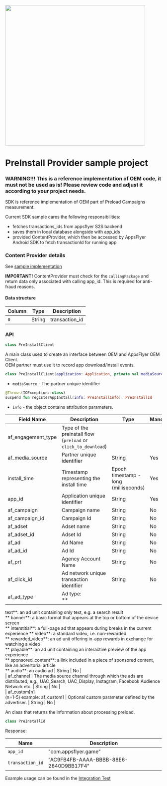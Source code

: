 <img src="https://massets.appsflyer.com/wp-content/uploads/2019/05/21152710/logo.png"  width="450">  

# PreInstall Provider sample project

### WARNING!!! This is a reference implementation of OEM code, it must not be used as is! Please review code and adjust it according to your project needs.

SDK is reference implementation of OEM part of Preload Campaigns measurement.

Current SDK sample cares the following responsibilities:

* fetches transactions_ids from appsflyer S2S backend
* saves them in local database alongside with app_ids
* provided ContentProvider, which then be accessed by AppsFlyer Android SDK to fetch transactionId
  for running app

### Content Provider details

See [sample implementation](/oemsdk/src/main/java/com/appsflyer/oem/PreInstallContentProvider.kt)

**IMPORTANT!** ContentProvider must check for the `callingPackage` and return data only associated
with calling app_id. This is required for anti-fraud reasons.

#### Data structure

Column|   Type | Description
---   |   ---  | ----  
`0`   | String |  transaction_id

### API

```kotlin  
class PreInstallClient  
```  

A main class used to create an interface between OEM and AppsFlyer OEM Client.  
OEM partner must use it to record app download/install events.

```kotlin  
class PreInstallClient(application: Application, private val mediaSource: String)  
```  

- `mediaSource` - The partner unique identifier

```kotlin  
@Throws(IOException::class)  
suspend fun registerAppInstall(info: PreInstallInfo): PreInstallId  
```  

- `info` - the object contains attribution parameters.

| Field Name| Description| Type| Mandatory |  
| ---| --- | ------------------------------------- | --------- |  
| af\_engagement\_type                           | Type of the preinstall flow (`preload` or `click_to_download`)
| af_media_source                                | Partner unique identifier                                                                                                                                                                                                                                                                                                                                                                                                                                                                                                                                                                                                    | String                                | Yes       |  
| install\_time                                  | Timestamp representing the install time                                                                                                                                                                                                                                                                                                                                                                                                                                                                                                                                                                                      | Epoch timestamp - long (milliseconds) | Yes       |  
| app\_id                                        | Application unique identifier                                                                                                                                                                                                                                                                                                                                                                                                                                                                                                                                                                                                | String                                | Yes       |  
| af_campaign                                    | Campaign name                                                                                                                                                                                                                                                                                                                                                                                                                                                                                                                                                                                                                | String                                | No        |  
| af_campaign_id                                 | Campaign Id                                                                                                                                                                                                                                                                                                                                                                                                                                                                                                                                                                                                                  | String                                | No        |  
| af\_adset                                      | Adset name                                                                                                                                                                                                                                                                                                                                                                                                                                                                                                                                                                                                                   | String                                | No        |  
| af\_adset\_id                                  | Adset Id                                                                                                                                                                                                                                                                                                                                                                                                                                                                                                                                                                                                                     | String                                | No        |  
| af\_ad                                         | Ad Name                                                                                                                                                                                                                                                                                                                                                                                                                                                                                                                                                                                                                      | String                                | No        |  
| af\_ad\_id                                     | Ad Id                                                                                                                                                                                                                                                                                                                                                                                                                                                                                                                                                                                                                        | String                                | No        |  
| af\_prt                                        | Agency Account Name                                                                                                                                                                                                                                                                                                                                                                                                                                                                                                                                                                                                          | String                                | No        |  
| af_click_id                                    | Ad network unique transaction identifier                                                                                                                                                                                                                                                                                                                                                                                                                                                                                                                                                                                     | String                                | No        |  
| af\_ad\_type                                   | Ad type: <br> **
text**: an ad unit containing only text, e.g. a search result<br> **
banner**: a basic format that appears at the top or bottom of the device screen<br> **
interstitial**: a full-page ad that appears during breaks in the current experience<be> **
video**: a standard video, i.e. non-rewarded<br> **
rewarded\_video**: an ad unit offering in-app rewards in exchange for watching a video<br>**
playable**: an ad unit containing an interactive preview of the app experience<br>**
sponsored\_content**: a link included in a piece of sponsored content, like an advertorial article<br>**
audio**: an audio ad | String                                | No        |  
| af\_channel      | The media source channel through which the ads are distributed, e.g., UAC\_Search, UAC\_Display, Instagram, Facebook Audience Network etc.                                                                                                                                                                                                                                                                                                                                                                                                                                                                                   | String                                | No        |  
| af\_custom\[n\]<br>(n=1-5) example: af\_custom1 | Optional custom parameter defined by the advertiser.                                                                                                                                                                                                                                                                                                                                                                                                                                                                                                                                                                         | String                                | No        |  

An class that returns the information about processing preload.

```kotlin  
class PreInstallId  
```  
Response:

Name                | Description
---                 | ----  
`app_id`            | "com.appsflyer.game"
`transaction_id`    | "AC9FB4FB-AAAA-BBBB-88E6-2840D9BB17F4"

Example usage can be found in
the [Integration Test](/oemsdk/src/androidTest/java/PreInstallClientTest.kt)